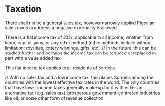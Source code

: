 # Taxation

There shall not be a general sales tax, however narrowly applied Pigovian sales taxes to address a negative externality is allowed.

There is a flat income tax of 20%, applicable to all income, whether from labor, capital gains, or any other method (other methods include without limitation: royalties, lottery winnings, gifts, etc).
// In the future, this can be studied further and perhaps the income tax can be reduced or replaced in part with a value added tax.

This flat income tax applies to all residents of Sordelia.

// With no sales tax and a low income tax, this places Sordelia among the countries with the lowest effective tax rates in the world. The only countries that have lower income taxes generally make up for it with either an alternative tax (e.g. sales tax), prosperous government-controlled industries like oil, or some other form of revenue collection.
